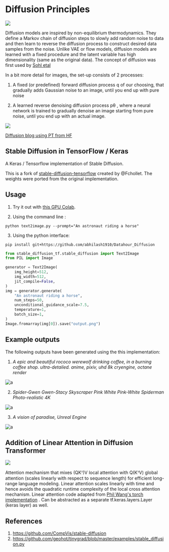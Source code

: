 # Diffusion Principles

<img src="https://lilianweng.github.io/posts/2021-07-11-diffusion-models/generative-overview.png">

Diffusion models are inspired by non-equilibrium thermodynamics. They define a Markov chain of diffusion steps to slowly add random noise to data and then learn to reverse the diffusion process to construct desired data samples from the noise. Unlike VAE or flow models, diffusion models are learned with a fixed procedure and the latent variable has high dimensionality (same as the original data). The concept of diffusion was first used by [Sohl etal](https://arxiv.org/abs/1503.03585)

In a bit more detail for images, the set-up consists of 2 processes:

1. A fixed (or predefined) forward diffusion process q of our choosing, that gradually adds Gaussian noise to an image, until you end up with pure noise

2. A learned reverse denoising diffusion process pθ , where a neural network is trained to gradually denoise an image starting from pure noise, until you end up with an actual image.

<img src="https://huggingface.co/blog/assets/78_annotated-diffusion/diffusion_figure.png">

[Diffusion blog using PT from HF](https://huggingface.co/blog/annotated-diffusion)






## Stable Diffusion in TensorFlow / Keras

A Keras / Tensorflow implementation of Stable Diffusion.

This is a fork of [stable-diffusion-tensorflow](https://github.com/fchollet/stable-diffusion-tensorflow)
created by @Fchollet. The weights were ported from the original implementation.


## Usage

1) Try it out with [this GPU Colab](https://colab.research.google.com/drive/1Nl4Z1WFKnw0FvbS0jFGYNsD4phFZNCZ_?usp=sharing).

2) Using the command line :

```
python text2image.py --prompt="An astronaut riding a horse"
```

3) Using the python interface:

```
pip install git+https://github.com/abhilash1910/Datahour_Diffusion
```

```python
from stable_diffusion_tf.stable_diffusion import Text2Image
from PIL import Image

generator = Text2Image(
    img_height=512,
    img_width=512,
    jit_compile=False,
)
img = generator.generate(
    "An astronaut riding a horse",
    num_steps=50,
    unconditional_guidance_scale=7.5,
    temperature=1,
	batch_size=1,
)
Image.fromarray(img[0]).save("output.png")
```

## Example outputs

The following outputs have been generated using the this implementation:

1) *A epic and beautiful rococo werewolf drinking coffee, in a burning coffee shop. ultra-detailed. anime, pixiv, uhd 8k cryengine, octane render*

![a](https://user-images.githubusercontent.com/1890549/190841598-3d0b9bd1-d679-4c8d-bd5e-b1e24397b5c8.png)


2) *Spider-Gwen Gwen-Stacy Skyscraper Pink White Pink-White Spiderman Photo-realistic 4K*

![a](https://user-images.githubusercontent.com/1890549/190841999-689c9c38-ece4-46a0-ad85-f459ec64c5b8.png)


3) *A vision of paradise, Unreal Engine*

![a](https://user-images.githubusercontent.com/1890549/190841886-239406ea-72cb-4570-8f4c-fcd074a7ad7f.png)


## Addition of Linear Attention in Diffusion Transformer

<img src="https://github.com/lucidrains/linear-attention-transformer/raw/master/linear-attention.pnghttps://github.com/lucidrains/linear-attention-transformer/raw/master/linear-attention.png">

 Attention mechanism that mixes (QKᵀ)V local attention with Q(KᵀV) global attention (scales linearly with respect to sequence length) for efficient long-range language modeling. Linear attention scales linearly with time and hence avoids the quadratic runtime complexity of the local cross attention mechanism. Linear attention code adapted from  [Phil Wang's  torch implementation](https://github.com/lucidrains/linear-attention-transformer) . Can be abstracted as a separate tf.keras.layers.Layer (keras layer) as well.

## References

1) https://github.com/CompVis/stable-diffusion
2) https://github.com/geohot/tinygrad/blob/master/examples/stable_diffusion.py
